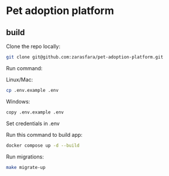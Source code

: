 # Pet adoption platform

## build

Clone the repo locally:

```sh
git clone git@github.com:zarasfara/pet-adoption-platform.git
```

Run command:

Linux/Mac:
```sh
cp .env.example .env
```

Windows:
```sh
copy .env.example .env
```

Set credentials in .env

Run this command to build app:

```sh
docker compose up -d --build
```

Run migrations:

```sh
make migrate-up
```